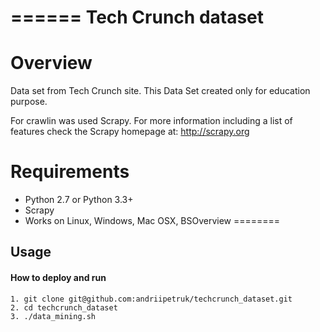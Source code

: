 ======
 Tech Crunch dataset
======

Overview
========

Data set from  Tech Crunch site. This Data Set created only for education purpose.

For crawlin was used Scrapy. For more information including a list of features check the Scrapy homepage at: http://scrapy.org

Requirements
============

* Python 2.7 or Python 3.3+
* Scrapy
* Works on Linux, Windows, Mac OSX, BSOverview
========

## Usage

#### How to deploy and run
```
1. git clone git@github.com:andriipetruk/techcrunch_dataset.git
2. cd techcrunch_dataset
3. ./data_mining.sh
```

